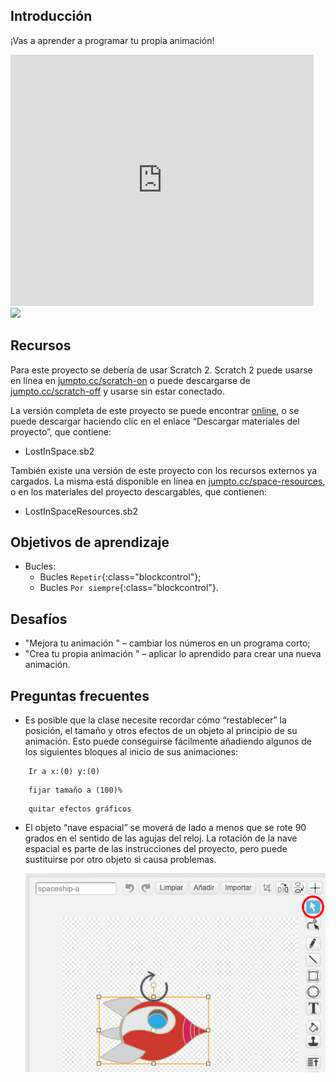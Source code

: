 ## Introducción

¡Vas a aprender a programar tu propia animación!

<div class="scratch-preview">
  <iframe allowtransparency="true" width="485" height="402" src="https://scratch.mit.edu/projects/embed/26818098/?autostart=false" frameborder="0"></iframe>
  <img src="space-final.png">
</div>

## Recursos
Para este proyecto se debería de usar Scratch 2. Scratch 2 puede usarse en línea en [jumpto.cc/scratch-on](http://jumpto.cc/scratch-on) o puede descargarse de [jumpto.cc/scratch-off](http://jumpto.cc/scratch-off) y usarse sin estar conectado.

La versión completa de este proyecto se puede encontrar <a href="http://scratch.mit.edu/projects/26818098/#editor">online</a>, o se puede descargar haciendo clic en el enlace “Descargar materiales del proyecto”, que contiene:

+ LostInSpace.sb2

También existe una versión de este proyecto con los recursos externos ya cargados. La misma está disponible en línea en [jumpto.cc/space-resources](http://jumpto.cc/space-resources), o en los materiales del proyecto descargables, que contienen:

+ LostInSpaceResources.sb2 

## Objetivos de aprendizaje
+ Bucles:
	+ Bucles `Repetir`{:class="blockcontrol"};
	+ Bucles `Por siempre`{:class="blockcontrol"}.

## Desafíos
+ "Mejora tu animación " – cambiar los números en un programa corto;
+ "Crea tu propia animación " – aplicar lo aprendido para crear una nueva animación.

## Preguntas frecuentes
+ Es posible que la clase necesite recordar cómo “restablecer” la posición, el tamaño y otros efectos de un objeto al principio de su animación. Esto puede conseguirse fácilmente añadiendo algunos de los siguientes bloques al inicio de sus animaciones:

```blocks
	Ir a x:(0) y:(0)
```

```blocks
	fijar tamaño a (100)%
```

```blocks
	quitar efectos gráficos
```

+ El objeto “nave espacial” se moverá de lado a menos que se rote 90 grados en el sentido de las agujas del reloj. La rotación de la nave espacial es parte de las instrucciones del proyecto, pero puede sustituirse por otro objeto si causa problemas.

	![screenshot](images/space-rotate.png)
